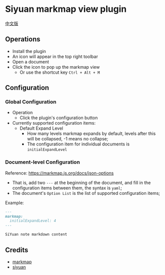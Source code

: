 
# Siyuan markmap view plugin

[中文版](./README_zh_CN.md)


## Operations
- Install the plugin
- An icon will appear in the top right toolbar
- Open a document
- Click the icon to pop up the markmap view
    - Or use the shortcut key `Ctrl + Alt + M`

## Configuration

### Global Configuration
- Operation
    - Click the plugin's configuration button
- Currently supported configuration items:
    - Default Expand Level
        - How many levels markmap expands by default, levels after this will be collapsed, -1 means no collapse;
        - The configuration item for individual documents is `initialExpandLevel`

### Document-level Configuration
Reference: https://markmap.js.org/docs/json-options
- That is, add two `---` at the beginning of the document, and fill in the configuration items between them, the syntax is `yaml`;
- The document's `Option List` is the list of supported configuration items;

Example:
```markdown
---
markmap:
  initialExpandLevel: 4
---

SiYuan note markdown content

```

## Credits

- [markmap](https://markmap.js.org/)
- [siyuan](https://github.com/siyuan-note/siyuan)